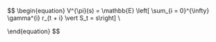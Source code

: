 $$
\begin{equation}
	V^{\pi}(s) = \mathbb{E} \left[ \sum_{i = 0}^{\infty}  \gamma^{i} r_{t + i} \vert S_t = s\right] \\
	
\end{equation}
$$
